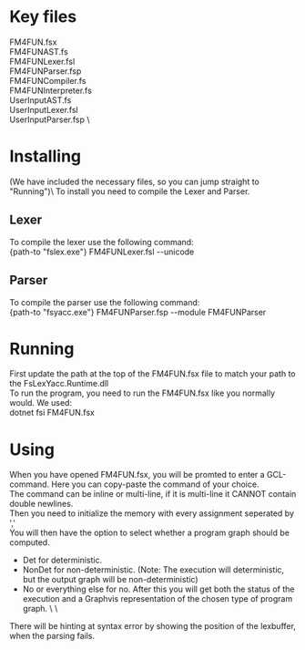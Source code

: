 # Key files
FM4FUN.fsx \
FM4FUNAST.fs \
FM4FUNLexer.fsl \
FM4FUNParser.fsp \
FM4FUNCompiler.fs \
FM4FUNInterpreter.fs \
UserInputAST.fs \
UserInputLexer.fsl \
UserInputParser.fsp \

# Installing
(We have included the necessary files, so you can jump straight to "Running")\ 
To install you need to compile the Lexer and Parser.
## Lexer
To compile the lexer use the following command: \
{path-to "fslex.exe"} FM4FUNLexer.fsl --unicode
## Parser
To compile the parser use the following command: \
{path-to "fsyacc.exe"} FM4FUNParser.fsp --module FM4FUNParser

# Running
First update the path at the top of the FM4FUN.fsx file to match your path to the FsLexYacc.Runtime.dll \
To run the program, you need to run the FM4FUN.fsx like you normally would.
We used: \
dotnet fsi FM4FUN.fsx

# Using
When you have opened FM4FUN.fsx, you will be promted to enter a GCL-command.
Here you can copy-paste the command of your choice. \
The command can be inline or multi-line, if it is multi-line it CANNOT contain double newlines. \
Then you need to initialize the memory with every assignment seperated by ',' \
You will then have the option to select whether a program graph should be computed. 
   * Det for deterministic.
   * NonDet for non-deterministic. (Note: The execution will deterministic, but the output graph will be non-deterministic)  
   * No or everything else for no. 
After this you will get both the status of the execution and a Graphvis representation of the chosen type of program graph. \ \

There will be hinting at syntax error by showing the position of the lexbuffer, when the parsing fails.
